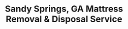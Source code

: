 ---
layout: location.njk
title: Sandy Springs, GA Mattress Removal & Disposal Service
description: Professional mattress removal in Sandy Springs, Georgia. Next-day pickup  Licensed, insured, and eco-friendly disposal. Serving high-rise condos and luxury neighborhoods.
permalink: /mattress-removal/georgia/atlanta/sandy-springs/
city: Sandy Springs
state: Georgia
stateSlug: georgia
parentMetro: "Atlanta"
tier: 3
coordinates:
  lat: 33.9304
  lng: -84.3733
pricing:
  startingPrice: 125
  single: 125
  queen: 155
  king: 180
  boxSpring: 30
neighborhoods:
  - name: City Springs
    zipCodes: ["30328"]
  - name: North Springs
    zipCodes: ["30328"]
  - name: Glenridge Heights
    zipCodes: ["30342"]
  - name: Perimeter Center
    zipCodes: ["30346", "30328"]
  - name: HighPoint
    zipCodes: ["30328"]
  - name: Heritage Green
    zipCodes: ["30328"]
  - name: Windsor
    zipCodes: ["30342"]
  - name: Aria Development
    zipCodes: ["30342"]
  - name: River Ridge
    zipCodes: ["30350"]
  - name: Spalding Woods
    zipCodes: ["30350"]
  - name: Morgan Falls
    zipCodes: ["30350"]
  - name: Dunwoody Club Forest
    zipCodes: ["30350"]
  - name: Riverside
    zipCodes: ["30350"]
  - name: Brandon Mill
    zipCodes: ["30328"]
  - name: Abernathy Square
    zipCodes: ["30328"]
  - name: Hillcrest Mixed-Use
    zipCodes: ["30328"]
zipCodes:
  - "30328"
  - "30342"
  - "30350"
  - "30338"
  - "30339"
  - "30319"
recyclingPartners:
  - "Republic Services Sandy Springs"
  - "Waste Management Georgia"
  - "Keep North Fulton Beautiful"
  - "Fulton County Solid Waste Management"
localRegulations: "We handle all Sandy Springs mattress disposal requirements coordinating with Republic Services and Fulton County bulk waste protocols. Our service includes pickup, proper loading, and transport to approved recycling facilities. We work with county-approved disposal systems and understand Sandy Springs' unique service delivery model to ensure compliance with all municipal guidelines for mattress disposal throughout high-rise complexes and residential neighborhoods."
nearbyCities:
  - name: Atlanta
    distance: "15 miles"
    slug: "atlanta"
    isSuburb: false
  - name: Brookhaven
    distance: "10 miles"
    slug: "brookhaven"
    isSuburb: true
  - name: Alpharetta
    distance: "12 miles"
    slug: "alpharetta"
    isSuburb: true
  - name: Johns Creek
    distance: "8 miles"
    slug: "johns-creek"
    isSuburb: true
  - name: Roswell
    distance: "6 miles"
    slug: "roswell"
    isSuburb: true
reviews:
  count: 203
  featured:
    - author: "Alex T."
      neighborhood: "City Springs"
      rating: 5
      text: "Living downtown in one of the new luxury towers meant I had no idea how to get rid of my old mattress. These folks handled the whole thing - coordinated with building management, used the freight elevator properly, and were out of here in 20 minutes flat. Exactly what you need when you're working downtown corporate life."
    - author: "Stephanie L."
      neighborhood: "Glenridge Heights"
      rating: 5
      text: "We're in a gated community and these guys just got it. No drama with security, professional appearance, and they treated our home like it mattered. Picked up both mattresses from our master and guest rooms without leaving a mark anywhere."
    - author: "Kevin R."
      neighborhood: "Perimeter Center"
      rating: 5
      text: "Honestly, I work crazy hours and needed something that would just work around my schedule. Booked online Sunday night, they came Wednesday morning exactly when promised. Super straightforward process for busy professionals."
    - author: "Maria G."
      neighborhood: "North Springs"
      rating: 4
      text: "Just moved to Sandy Springs from downtown Atlanta and wasn't sure about suburban services. These folks were great - punctual, careful with our new hardwood floors, and way more convenient than trying to figure out county pickup schedules."
    - author: "David W."
      neighborhood: "Heritage Green"
      rating: 5
      text: "Been in Sandy Springs since before it was even a city. Watched this place grow from nothing to what it is now. These mattress removal guys are exactly the kind of professional service this community deserves. Quick, clean, no hassle."
    - author: "Jennifer K."
      neighborhood: "Windsor"
      rating: 5
      text: "Our teenager finally upgraded to a queen bed and we needed the twin gone yesterday. Called these guys and they had it handled within 48 hours. Perfect for families who don't have time to deal with disposal logistics."
faqs:
  - question: "How quickly can you pick up mattresses in Sandy Springs?"
    answer: "We offer next-day service throughout Sandy Springs including City Springs high-rises, Glenridge Heights gated communities, Perimeter Center office district, and all residential neighborhoods from North Springs to Heritage Green. Book online or call (720) 263-6094 before 2 PM and we'll typically schedule pickup for the next business day."
  - question: "What's included in your Sandy Springs mattress removal fee?"
    answer: "Our $125 base price covers one mattress pickup, loading, transport, and eco-friendly disposal. Box springs add $30 each. We handle high-rise building coordination, gated community access, and all Sandy Springs neighborhoods without extra charges. Payment is due at time of service."
  - question: "Do you service high-rise apartments and luxury condos?"
    answer: "Absolutely. We regularly service Sandy Springs' luxury high-rise developments along GA-400, City Springs towers, and condo complexes throughout the area. Our team coordinates with building management, understands freight elevator protocols, and maintains the professional standards expected in these communities."
  - question: "Can you access gated communities like Glenridge Heights?"
    answer: "Yes, we serve all gated communities in Sandy Springs including Glenridge Heights and other secure neighborhoods. Our team coordinates with security systems, maintains professional appearance standards, and understands the access protocols required for these exclusive areas."
  - question: "How does your service work with Sandy Springs waste management?"
    answer: "We work directly with approved Fulton County disposal facilities and understand Sandy Springs' unique service delivery model. Unlike municipal bulk pickup that requires scheduling through Republic Services, we handle everything independently and can work around your schedule."
  - question: "What payment methods do you accept in Sandy Springs?"
    answer: "We accept cash, all major credit cards, Venmo, and Zelle. Payment is collected at time of service. We provide receipts and can coordinate with property management companies for high-rise buildings and corporate housing if needed."
  - question: "Are you licensed for mattress disposal in Fulton County?"
    answer: "Yes, we're fully licensed and insured for waste removal throughout Fulton County and Georgia. We comply with all local disposal regulations and work with county-approved recycling facilities for proper environmental disposal."
  - question: "What happens to my mattress after pickup in Sandy Springs?"
    answer: "Your mattress goes to approved Fulton County recycling facilities where it's completely dismantled. Metal springs become new steel products, foam gets processed into carpet padding, and fabric becomes insulation materials. We ensure proper disposal through county-approved waste management systems."
schema:
  "@type": "LocalBusiness"
  name: "A Bedder World Sandy Springs"
  address:
    streetAddress: "Sandy Springs, GA"
    addressLocality: "Sandy Springs"
    addressRegion: "GA"
    postalCode: "30328"
    addressCountry: "US"
  geo:
    latitude: 33.9304
    longitude: -84.3733
  telephone: "720-263-6094"
  priceRange: "$125-$240"
  serviceArea: "Sandy Springs, Georgia"
  aggregateRating:
    ratingValue: "4.9"
    reviewCount: 203
pageContent:
  heroDescription: "A Bedder World provides professional mattress removal throughout Sandy Springs' dynamic urban landscape. From luxury high-rises along GA-400 to gated communities like Glenridge Heights and the bustling City Springs downtown district, we handle pickup, loading, and transport to certified recycling facilities with next-day service and transparent pricing."
  
  aboutService: "Our mattress removal service is specifically designed for Sandy Springs' unique blend of corporate sophistication and suburban convenience. We coordinate with high-rise building management along the GA-400 corridor, navigate gated community protocols in areas like Glenridge Heights, and efficiently serve the new City Springs downtown district with its mixed-use developments and luxury towers. Whether you're in a Perimeter Center office building, Heritage Green family home, or one of the luxury condos near North Springs MARTA station, our experienced team handles Sandy Springs' specific logistics while ensuring every mattress reaches approved Fulton County recycling facilities through proper disposal protocols."
  
  serviceAreasIntro: "Professional mattress pickup throughout Sandy Springs' diverse neighborhoods, from City Springs luxury high-rises and Perimeter Center business district to established communities like Heritage Green and North Springs. We understand both corporate building requirements and suburban community logistics for seamless service delivery."
  
  environmentalImpact: "We transport all Sandy Springs mattresses to certified Fulton County recycling facilities where our partner network ensures complete material recovery. Every mattress we collect gets completely dismantled - metal springs become new steel products, foam transforms into carpet padding, and fabric gets processed into insulation materials. Our eco-friendly disposal process eliminates landfill waste entirely while maintaining compliance with Fulton County environmental regulations and supporting sustainable practices throughout this innovative and environmentally conscious community."
  
  howItWorksScheduling: "Next-day pickup available throughout Sandy Springs with flexible scheduling around corporate and residential requirements. We coordinate with building management protocols, work around gated community access requirements, and provide reliable service that respects both luxury high-rise standards and suburban neighborhood preferences."
  
  howItWorksService: "Our professional team navigates Sandy Springs' diverse housing landscape efficiently, from luxury high-rises requiring freight elevator coordination to gated communities needing security clearance, always maintaining professional standards while protecting property and following established urban and suburban procedures."
  
  howItWorksDisposal: "We transport all Sandy Springs mattresses to our certified Fulton County recycling partners for complete material recovery. Our responsible disposal process supports local environmental goals while ensuring compliance with county regulations through our established network of approved facilities."
  
  sidebarStats:
    mattressesRemoved: "2,964"
---
